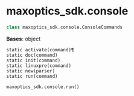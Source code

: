 # maxoptics_sdk.console

```py
class maxoptics_sdk.console.ConsoleCommands
```

__Bases__: object

    static activate(command)¶
    static doc(command)
    static init(command)
    static linuxpre(command)
    static new(parser)
    static run(command)

```py
maxoptics_sdk.console.run()
```